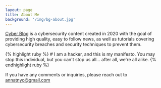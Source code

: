 ```yaml
---
layout: page
title: About Me
background: '/img/bg-about.jpg'
---
```


[Cyber Blog](https://akeysny.github.io) is a cybersecurity content  created in 2020 with the goal of providing high quality, easy to follow news, as well as tutorials covering cybersecurity breaches and security techniques to prevent them.

{% highlight ruby %} # I am a hacker, and this is my manifesto.  You may stop this individual, but you can't stop us all... after all, we're all alike.
{% endhighlight ruby %}

If you have any comments or inquiries, please reach out to [annatnyc@gmail.com](mailto:annatnyc@gmail.com) 